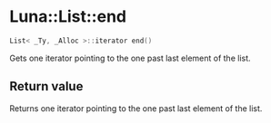 # Luna::List::end

```c++
List< _Ty, _Alloc >::iterator end()
```

Gets one iterator pointing to the one past last element of the list. 



## Return value
Returns one iterator pointing to the one past last element of the list. 


